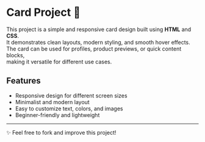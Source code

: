 # Card Project 🎴

This project is a simple and responsive card design built using **HTML** and **CSS**.  
It demonstrates clean layouts, modern styling, and smooth hover effects.  
The card can be used for profiles, product previews, or quick content blocks,  
making it versatile for different use cases.  

## Features
- Responsive design for different screen sizes  
- Minimalist and modern layout  
- Easy to customize text, colors, and images  
- Beginner-friendly and lightweight  


---
✨ Feel free to fork and improve this project!
